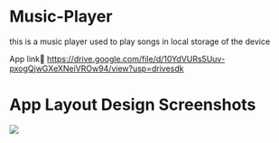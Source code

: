 # Music-Player
this is a music player used to play songs in local storage of the device

App link🔻
https://drive.google.com/file/d/10YdVURs5Uuv-pxogQjwGXeXNeiVROw94/view?usp=drivesdk

<h1>App Layout Design Screenshots</h1>
<img src= "https://user-images.githubusercontent.com/109073878/180380117-197ffd84-8e1f-4d8d-9a1e-3a637e4d1237.png"/>

